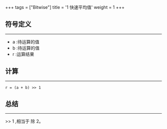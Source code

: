 +++
tags = ["Bitwise"]
title = '1 快速平均值'
weight = 1
+++


## 符号定义
---
* a :待运算的值
* b :待运算的值
* r :运算结果

## 计算
---

    r = (a + b) >> 1

 ## 总结
 ---

 \>> 1 ,相当于 除 2。